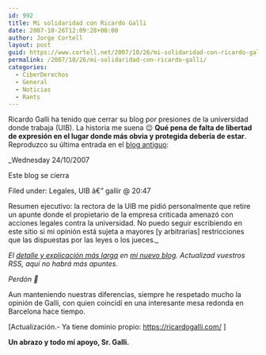 ```yaml
---
id: 992
title: Mi solidaridad con Ricardo Galli
date: 2007-10-26T12:09:28+00:00
author: Jorge Cortell
layout: post
guid: https://www.cortell.net/2007/10/26/mi-solidaridad-con-ricardo-galli/
permalink: /2007/10/26/mi-solidaridad-con-ricardo-galli/
categories:
  - CiberDerechos
  - General
  - Noticias
  - Rants
---
```

Ricardo Galli ha tenido que cerrar su blog por presiones de la universidad donde trabaja (UIB). La historia me suena 😉 **Qué pena de falta de libertad de expresión en el lugar donde más obvia y protegida deberí­a de estar**. Reproduzco su última entrada en el <a title="antiguo blog Gallir" target="_blank" href="https://mnm.uib.es/gallir/">blog antiguo</a>:

_Wednesday 24/10/2007
  
Este blog se cierra
  
Filed under: Legales, UIB â€” gallir @ 20:47
  
Resumen ejecutivo: la rectora de la UIB me pidió personalmente que retire un apunte donde el propietario de la empresa criticada amenazó con acciones legales contra la universidad. No puedo seguir escribiendo en este sitio si mi opinión está sujeta a mayores [y arbitrarias] restricciones que las dispuestas por las leyes o los jueces._

_El <a title="Explicación" target="_blank" href="https://ricardogalli.com/2007/10/24/el-cierre-de-mi-blog-en-la-uib/">detalle y explicación más larga</a> en <a title="Nuevo blog de Gallir" target="_blank" href="https://ricardogalli.com/">mi nuevo blog</a>. Actualizad vuestros RSS, aquí­ no habrá más apuntes._

_Perdón 🙁_

Aun manteniendo nuestras diferencias, siempre he respetado mucho la opinión de Galli, con quien coincidí­ en una interesante mesa redonda en Barcelona hace tiempo.

[Actualización.- Ya tiene dominio propio: <a target="_blank" title="ricardogalli.com" href="https://ricardogalli.com/">https://ricardogalli.com/</a> ]

**Un abrazo y todo mi apoyo, Sr. Galli.**